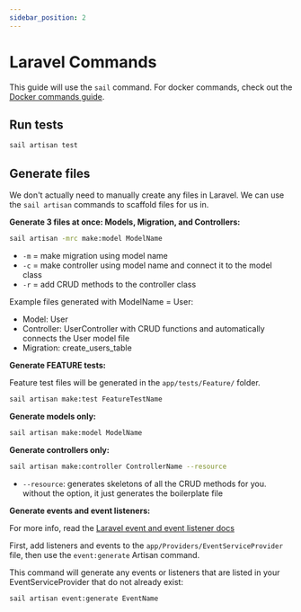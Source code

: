 ```yaml
---
sidebar_position: 2
---
```

# Laravel Commands

This guide will use the `sail` command. For docker commands, check out the [Docker commands guide](/contributing/docker-commands).

## Run tests
```bash
sail artisan test
```

## Generate files

We don't actually need to manually create any files in Laravel. We can use the `sail artisan` commands to scaffold files for us in.

**Generate 3 files at once: Models, Migration, and Controllers:**
```bash
sail artisan -mrc make:model ModelName
```
- `-m` = make migration using model name
- `-c` = make controller using model name and connect it to the model class
- `-r` = add CRUD methods to the controller class

Example files generated with ModelName = User:
- Model: User
- Controller: UserController with CRUD functions and automatically connects the User model file
- Migration: create_users_table

**Generate FEATURE tests:**

Feature test files will be generated in the `app/tests/Feature/` folder.

```bash
sail artisan make:test FeatureTestName
```

**Generate models only:**
```bash
sail artisan make:model ModelName
```

**Generate controllers only:**
```bash
sail artisan make:controller ControllerName --resource
```
- `--resource`: generates skeletons of all the CRUD methods for you. without the option, it just generates the boilerplate file

**Generate events and event listeners:**

For more info, read the [Laravel event and event listener docs](https://laravel.com/docs/10.x/events)

First, add listeners and events to the `app/Providers/EventServiceProvider` file, then use the `event:generate` Artisan command. 

This command will generate any events or listeners that are listed in your EventServiceProvider that do not already exist:

```bash
sail artisan event:generate EventName
```